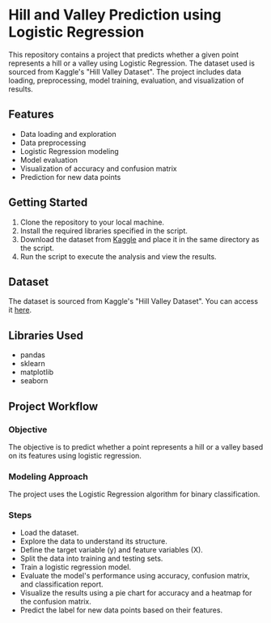 
<!DOCTYPE html>
<html lang="en">
<head>
    <meta charset="UTF-8">
    <meta name="viewport" content="width=device-width, initial-scale=1.0">
</head>
<body>

<h1>Hill and Valley Prediction using Logistic Regression</h1>

<p>This repository contains a project that predicts whether a given point represents a hill or a valley using Logistic Regression. The dataset used is sourced from Kaggle's "Hill Valley Dataset". The project includes data loading, preprocessing, model training, evaluation, and visualization of results.</p>

<h2>Features</h2>
<ul>
    <li>Data loading and exploration</li>
    <li>Data preprocessing</li>
    <li>Logistic Regression modeling</li>
    <li>Model evaluation</li>
    <li>Visualization of accuracy and confusion matrix</li>
    <li>Prediction for new data points</li>
</ul>

<h2>Getting Started</h2>
<ol>
    <li>Clone the repository to your local machine.</li>
    <li>Install the required libraries specified in the script.</li>
    <li>Download the dataset from <a href="https://www.kaggle.com/datasets/abhijitashokpatere/hill-valley-dataset">Kaggle</a> and place it in the same directory as the script.</li>
    <li>Run the script to execute the analysis and view the results.</li>
</ol>

<h2>Dataset</h2>
<p>The dataset is sourced from Kaggle's "Hill Valley Dataset". You can access it <a href="https://www.kaggle.com/datasets/abhijitashokpatere/hill-valley-dataset">here</a>.</p>

<h2>Libraries Used</h2>
<ul>
    <li>pandas</li>
    <li>sklearn</li>
    <li>matplotlib</li>
    <li>seaborn</li>
</ul>

<h2>Project Workflow</h2>
<h3>Objective</h3>
<p>The objective is to predict whether a point represents a hill or a valley based on its features using logistic regression.</p>

<h3>Modeling Approach</h3>
<p>The project uses the Logistic Regression algorithm for binary classification.</p>

<h3>Steps</h3>
<ul>
    <li>Load the dataset.</li>
    <li>Explore the data to understand its structure.</li>
    <li>Define the target variable (y) and feature variables (X).</li>
    <li>Split the data into training and testing sets.</li>
    <li>Train a logistic regression model.</li>
    <li>Evaluate the model's performance using accuracy, confusion matrix, and classification report.</li>
    <li>Visualize the results using a pie chart for accuracy and a heatmap for the confusion matrix.</li>
    <li>Predict the label for new data points based on their features.</li>
</ul>

</body>
</html>
